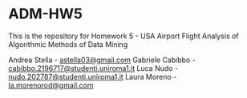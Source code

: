 # ADM-HW5
This is the repository for Homework 5 - USA Airport Flight Analysis of Algorithmic Methods of Data Mining

Andrea Stella - astella03@gmail.com
Gabriele Cabibbo - cabibbo.2196717@studenti.uniroma1.it
Luca Nudo - nudo.202787@studenti.uniroma1.it
Laura Moreno - la.morenorod@gmail.com